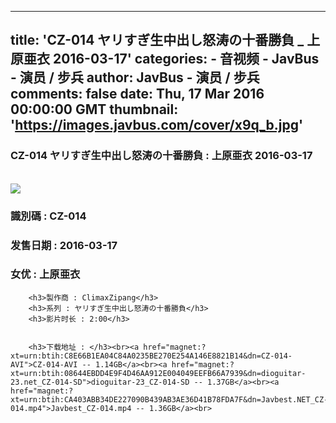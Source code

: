 
---
title: 'CZ-014 ヤリすぎ生中出し怒涛の十番勝負 _ 上原亜衣  2016-03-17'
categories: 
    - 音视频
    - JavBus - 演员 / 步兵
author: JavBus - 演员 / 步兵
comments: false
date: Thu, 17 Mar 2016 00:00:00 GMT
thumbnail: 'https://images.javbus.com/cover/x9q_b.jpg'
---

<div>   
<h3>CZ-014 ヤリすぎ生中出し怒涛の十番勝負 : 上原亜衣  2016-03-17</h3>
        <br>
        <img src="https://images.javbus.com/cover/x9q_b.jpg" referrerpolicy="no-referrer">
        <h3>識別碼 : CZ-014</h3>
        <h3>发售日期 :  2016-03-17</h3>
        <h3>女优 : 上原亜衣</h3>
        
        <h3>製作商 : ClimaxZipang</h3>
        <h3>系列 : ヤリすぎ生中出し怒涛の十番勝負</h3>
        <h3>影片时长 : 2:00</h3>
        
        
        <h3>下载地址 : </h3><br><a href="magnet:?xt=urn:btih:C8E66B1EA04C84A0235BE270E254A146E8821B14&dn=CZ-014-AVI">CZ-014-AVI -- 1.14GB</a><br><a href="magnet:?xt=urn:btih:08644EBDD4E9F4D46AA912E004049EEFB66A7939&dn=dioguitar-23.net_CZ-014-SD">dioguitar-23_CZ-014-SD -- 1.37GB</a><br><a href="magnet:?xt=urn:btih:CA403ABB34DE227090B439AB3AE36D41B78FDA7F&dn=Javbest.NET_CZ-014.mp4">Javbest_CZ-014.mp4 -- 1.36GB</a><br>  
</div>
            